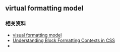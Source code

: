 ## virtual formatting model


### 相关资料

* [visual formatting model](https://www.w3.org/TR/CSS2/visuren.html#normal-flow)
* [Understanding Block Formatting Contexts in CSS](https://www.sitepoint.com/understanding-block-formatting-contexts-in-css/)
* 
